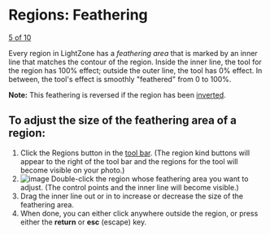 Regions: Feathering
===================

[5 of 10](Regions-Adding_Point.html)

Every region in LightZone has a *feathering area* that is marked by an
inner line that matches the contour of the region. Inside the inner
line, the tool for the region has 100% effect; outside the outer line,
the tool has 0% effect. In between, the tool's effect is smoothly
"feathered" from 0 to 100%.

**Note:** This feathering is reversed if the region has been
[inverted](Regions-Inverting.html).

To adjust the size of the feathering area of a region:
------------------------------------------------------

1.  Click the Regions button in the [tool bar](Tools-Controls.html).
    (The region kind buttons will appear to the right of the tool bar
    and the regions for the tool will become visible on your photo.)
2.  ![image](images/Region-Feather.png) Double-click the region whose
    feathering area you want to adjust. (The control points and the
    inner line will become visible.)
3.  Drag the inner line out or in to increase or decrease the size of
    the feathering area.
4.  When done, you can either click anywhere outside the region, or
    press either the **return** or **esc** (escape) key.

